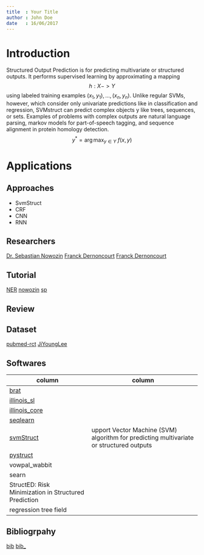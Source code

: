 ```yaml
---
title  : Your Title
author : John Doe
date   : 16/06/2017
---
```



# Introduction

Structured Output Prediction is for predicting multivariate or structured outputs. It performs supervised learning by approximating a mapping
$$
h: X -> Y
$$
using labeled training examples $(x_1,y_1), ..., (x_n,y_n)$.
Unlike regular SVMs, however, which consider only univariate predictions like in classification and regression,
SVMstruct can predict complex objects y like trees, sequences, or sets.
Examples of problems with complex outputs are natural language parsing,
 markov models for part-of-speech tagging,
 and sequence alignment in protein homology detection.
$$
y^* = \arg \max_{y \in Y} \ { f(x,y) }
$$


# Applications


## Approaches

* SvmStruct
* CRF
* CNN
* RNN

## Researchers


[Dr. Sebastian Nowozin](http://www.nowozin.net/sebastian/)
[Franck Dernoncourt](http://www.francky.me/publications.php)
[Franck Dernoncourt](https://github.com/Franck-Dernoncourt)

## Tutorial

[NER](https://en.wikipedia.org/wiki/Named-entity_recognition)
[nowozin](http://pub.ist.ac.at/~chl/papers/nowozin-fnt2011.pdf)
[sp](https://www.cs.utah.edu/~piyush/teaching/structured_prediction.pdf)


## Review



## Dataset

[pubmed-rct](https://github.com/Franck-Dernoncourt/pubmed-rct)
[JiYoungLee](https://scholar.google.com/citations?user=9vB_1ekAAAAJ&hl=en)


## Softwares

| column | column |
|--------|--------|
| [brat](http://brat.nlplab.org/) |  | 
| [illinois_sl](http://cogcomp.org/software/illinois-sl/) |      |
| [illinois_core](https://github.com/CogComp/cogcomp-nlp) | |
| [seqlearn](http://larsmans.github.io/seqlearn/) | |
| [svmStruct](https://www.cs.cornell.edu/people/tj/svm_light/svm_struct.html)| upport Vector Machine (SVM) algorithm for predicting multivariate or structured outputs |
| [pystruct](https://pystruct.github.io/) | |
| vowpal_wabbit  |        |
| searn          |        |
| StructED: Risk Minimization in Structured Prediction | |
| regression tree field | |


## Bibliogrpahy
[bib](droid.bib.html)
[bib_](sp_/nowozin-fnt2011.pdf)
